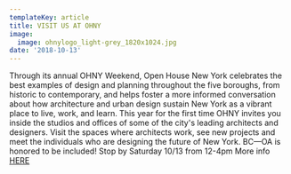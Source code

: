 ```yaml
---
templateKey: article
title: VISIT US AT OHNY
image:
  image: ohnylogo_light-grey_1820x1024.jpg
date: '2018-10-13'
---
```

Through its annual OHNY Weekend, Open House New York celebrates the best examples of design and planning throughout the five boroughs, from historic to contemporary, and helps foster a more informed conversation about how architecture and urban design sustain New York as a vibrant place to live, work, and learn.  This year for the first time OHNY invites you inside the studios and offices of some of the city's leading architects and designers. Visit the spaces where architects work, see new projects and meet the individuals who are designing the future of New York. BC—OA is honored to be included! Stop by Saturday 10/13 from 12-4pm More info [HERE](https://ohny.org/)
